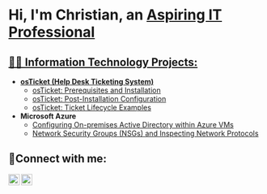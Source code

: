 <h1>Hi, I'm Christian, an <a href="https://linkedin.com/in/csoucy714/">Aspiring IT Professional</h1>

<h2>👨‍💻 Information Technology Projects:</h2>

- <b>osTicket (Help Desk Ticketing System)</b>
  - [osTicket: Prerequisites and Installation](https://github.com/christiansoucy/osticket-prereqs)
  - [osTicket: Post-Installation Configuration](https://github.com/christiansoucy/post-install-config)
  - [osTicket: Ticket Lifecycle Examples](https://github.com/christiansoucy/ticket-lifecycle)
- <b>Microsoft Azure</b>
  - [Configuring On-premises Active Directory within Azure VMs](https://github.com/christiansoucy/configure-ad)
  - [Network Security Groups (NSGs) and Inspecting Network Protocols](https://github.com/christiansoucy/azure-network-protocols)

<h2>🤳Connect with me:</h2>


[<img align="left" alt="Josh | LinkedIn" width="22px" src="https://cdn.jsdelivr.net/npm/simple-icons@v3/icons/linkedin.svg" />][linkedin]
[<img align="left" alt="Josh | Instagram" width="22px" src="https://cdn.jsdelivr.net/npm/simple-icons@v3/icons/instagram.svg" />][instagram]


[instagram]: https://www.instagram.com/christian.soucy/
[linkedin]: https://linkedin.com/in/csoucy714/
